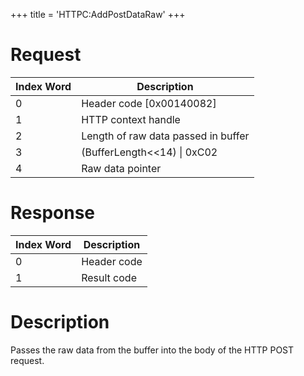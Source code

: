 +++
title = 'HTTPC:AddPostDataRaw'
+++

# Request

| Index Word | Description                         |
|------------|-------------------------------------|
| 0          | Header code \[0x00140082\]          |
| 1          | HTTP context handle                 |
| 2          | Length of raw data passed in buffer |
| 3          | (BufferLength\<\<14) \| 0xC02       |
| 4          | Raw data pointer                    |

# Response

| Index Word | Description |
|------------|-------------|
| 0          | Header code |
| 1          | Result code |

# Description

Passes the raw data from the buffer into the body of the HTTP POST
request.